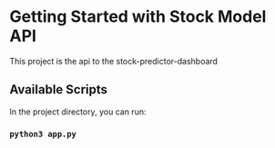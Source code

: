 # Getting Started with Stock Model API

This project is the api to the stock-predictor-dashboard

## Available Scripts

In the project directory, you can run:

### `python3 app.py`


